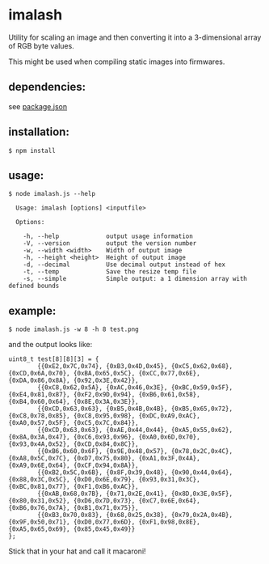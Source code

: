 
imalash
=======

Utility for scaling an image and then converting it into a 3-dimensional
array of RGB byte values.

This might be used when compiling static images into firmwares.

dependencies:
------------

see [package.json](https://raw.githubusercontent.com/breedx2/imalash/master/package.json)

installation:
------------
`$ npm install`

usage:
-----

```
$ node imalash.js --help

  Usage: imalash [options] <inputfile>

  Options:

    -h, --help             output usage information
    -V, --version          output the version number
    -w, --width <width>    Width of output image
    -h, --height <height>  Height of output image
    -d, --decimal          Use decimal output instead of hex
    -t, --temp             Save the resize temp file
    -s, --simple           Simple output: a 1 dimension array with defined bounds

```

example:
-------

`$ node imalash.js -w 8 -h 8 test.png`

and the output looks like:
```
uint8_t test[8][8][3] = {
        {{0xE2,0x7C,0x74}, {0xB3,0x4D,0x45}, {0xC5,0x62,0x68}, {0xCD,0x6A,0x70}, {0xBA,0x65,0x5C}, {0xCC,0x77,0x6E}, {0xDA,0x86,0x8A}, {0x92,0x3E,0x42}}, 
        {{0xC8,0x62,0x5A}, {0xAC,0x46,0x3E}, {0xBC,0x59,0x5F}, {0xE4,0x81,0x87}, {0xF2,0x9D,0x94}, {0xB6,0x61,0x58}, {0xB4,0x60,0x64}, {0x8E,0x3A,0x3E}}, 
        {{0xCD,0x63,0x63}, {0xB5,0x4B,0x4B}, {0xB5,0x65,0x72}, {0xC8,0x78,0x85}, {0xC8,0x95,0x98}, {0xDC,0xA9,0xAC}, {0xA0,0x57,0x5F}, {0xC5,0x7C,0x84}}, 
        {{0xCD,0x63,0x63}, {0xAE,0x44,0x44}, {0xA5,0x55,0x62}, {0x8A,0x3A,0x47}, {0xC6,0x93,0x96}, {0xA0,0x6D,0x70}, {0x93,0x4A,0x52}, {0xCD,0x84,0x8C}}, 
        {{0xB6,0x60,0x6F}, {0x9E,0x48,0x57}, {0x78,0x2C,0x4C}, {0xA8,0x5C,0x7C}, {0xD7,0x75,0x80}, {0xA1,0x3F,0x4A}, {0xA9,0x6E,0x64}, {0xCF,0x94,0x8A}}, 
        {{0xB2,0x5C,0x6B}, {0x8F,0x39,0x48}, {0x90,0x44,0x64}, {0x88,0x3C,0x5C}, {0xD0,0x6E,0x79}, {0x93,0x31,0x3C}, {0xBC,0x81,0x77}, {0xF1,0xB6,0xAC}}, 
        {{0xAB,0x68,0x7B}, {0x71,0x2E,0x41}, {0x8D,0x3E,0x5F}, {0x80,0x31,0x52}, {0xD6,0x7D,0x73}, {0xC7,0x6E,0x64}, {0xB6,0x76,0x7A}, {0xB1,0x71,0x75}}, 
        {{0xB3,0x70,0x83}, {0x68,0x25,0x38}, {0x79,0x2A,0x4B}, {0x9F,0x50,0x71}, {0xD0,0x77,0x6D}, {0xF1,0x98,0x8E}, {0xA5,0x65,0x69}, {0x85,0x45,0x49}}
};

```

Stick that in your hat and call it macaroni!
